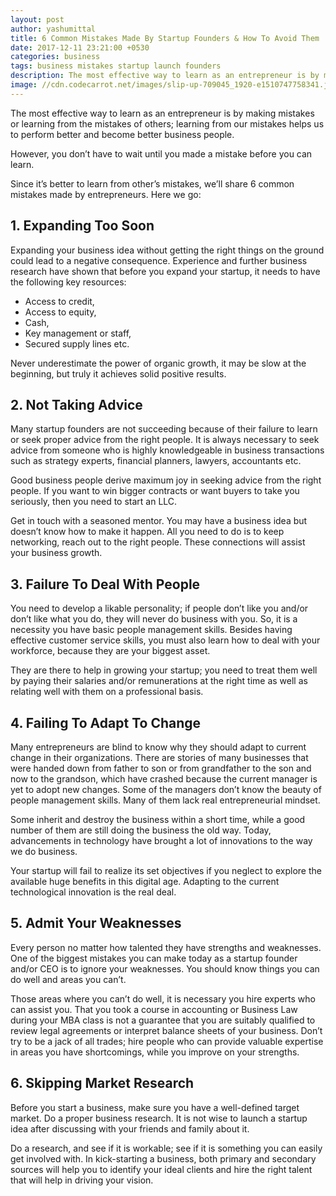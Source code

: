 ```yaml
---
layout: post
author: yashumittal
title: 6 Common Mistakes Made By Startup Founders & How To Avoid Them
date: 2017-12-11 23:21:00 +0530
categories: business
tags: business mistakes startup launch founders
description: The most effective way to learn as an entrepreneur is by making mistakes or learning from the mistakes of others. Let's look at the most common mistakes.
image: //cdn.codecarrot.net/images/slip-up-709045_1920-e1510747758341.jpg
---
```


The most effective way to learn as an entrepreneur is by making mistakes or learning from the mistakes of others; learning from our mistakes helps us to perform better and become better business people.

However, you don’t have to wait until you made a mistake before you can learn.

Since it’s better to learn from other’s mistakes, we’ll share 6 common mistakes made by entrepreneurs. Here we go:

## 1. Expanding Too Soon

Expanding your business idea without getting the right things on the ground could lead to a negative consequence. Experience and further business research have shown that before you expand your startup, it needs to have the following key resources:

* Access to credit,
* Access to equity,
* Cash,
* Key management or staff,
* Secured supply lines etc.

Never underestimate the power of organic growth, it may be slow at the beginning, but truly it achieves solid positive results.

## 2. Not Taking Advice

Many startup founders are not succeeding because of their failure to learn or seek proper advice from the right people. It is always necessary to seek advice from someone who is highly knowledgeable in business transactions such as strategy experts, financial planners, lawyers, accountants etc.

Good business people derive maximum joy in seeking advice from the right people. If you want to win bigger contracts or want buyers to take you seriously, then you need to start an LLC.

Get in touch with a seasoned mentor. You may have a business idea but doesn’t know how to make it happen. All you need to do is to keep networking, reach out to the right people. These connections will assist your business growth.

## 3. Failure To Deal With People

You need to develop a likable personality; if people don’t like you and/or don’t like what you do, they will never do business with you. So, it is a necessity you have basic people management skills. Besides having effective customer service skills, you must also learn how to deal with your workforce, because they are your biggest asset.

They are there to help in growing your startup; you need to treat them well by paying their salaries and/or remunerations at the right time as well as relating well with them on a professional basis.

## 4. Failing To Adapt To Change

Many entrepreneurs are blind to know why they should adapt to current change in their organizations. There are stories of many businesses that were handed down from father to son or from grandfather to the son and now to the grandson, which have crashed because the current manager is yet to adopt new changes. Some of the managers don’t know the beauty of people management skills. Many of them lack real entrepreneurial mindset.

Some inherit and destroy the business within a short time, while a good number of them are still doing the business the old way. Today, advancements in technology have brought a lot of innovations to the way we do business.

Your startup will fail to realize its set objectives if you neglect to explore the available huge benefits in this digital age. Adapting to the current technological innovation is the real deal.

## 5. Admit Your Weaknesses

Every person no matter how talented they have strengths and weaknesses. One of the biggest mistakes you can make today as a startup founder and/or CEO is to ignore your weaknesses. You should know things you can do well and areas you can’t.

Those areas where you can’t do well, it is necessary you hire experts who can assist you. That you took a course in accounting or Business Law during your MBA class is not a guarantee that you are suitably qualified to review legal agreements or interpret balance sheets of your business. Don’t try to be a jack of all trades; hire people who can provide valuable expertise in areas you have shortcomings, while you improve on your strengths.

## 6. Skipping Market Research

Before you start a business, make sure you have a well-defined target market. Do a proper business research. It is not wise to launch a startup idea after discussing with your friends and family about it.

Do a research, and see if it is workable; see if it is something you can easily get involved with. In kick-starting a business, both primary and secondary sources will help you to identify your ideal clients and hire the right talent that will help in driving your vision.
